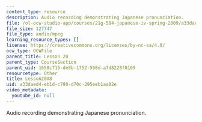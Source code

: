 ```yaml
---
content_type: resource
description: Audio recording demonstrating Japanese pronunciation.
file: /ol-ocw-studio-app/courses/21g-504-japanese-iv-spring-2009/a33daed4eb1dc780d70c295eeb1aa02e_Lesson20A8.mp3
file_size: 127747
file_type: audio/mpeg
learning_resource_types: []
license: https://creativecommons.org/licenses/by-nc-sa/4.0/
ocw_type: OCWFile
parent_title: Lesson 20
parent_type: CourseSection
parent_uid: 1658c715-de8b-1752-598d-a7d8228f0109
resourcetype: Other
title: Lesson20A8
uid: a33daed4-eb1d-c780-d70c-295eeb1aa02e
video_metadata:
  youtube_id: null
---
```

Audio recording demonstrating Japanese pronunciation.